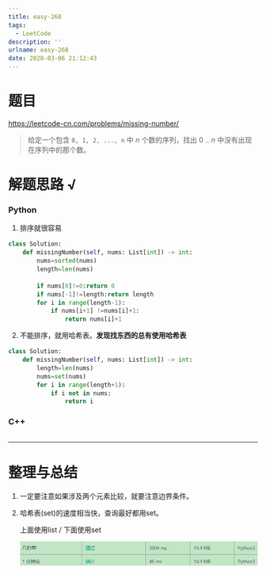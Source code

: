 ```yaml
---
title: easy-268
tags:
  - LeetCode
description: ''
urlname: easy-268
date: 2020-03-06 21:12:43
---
```


# 题目

https://leetcode-cn.com/problems/missing-number/

> 给定一个包含 `0, 1, 2, ..., n` 中 *n* 个数的序列，找出 0 .. *n* 中没有出现在序列中的那个数。



# 解题思路 √

### Python

1. 排序就很容易

```python
class Solution:
    def missingNumber(self, nums: List[int]) -> int:
        nums=sorted(nums)
        length=len(nums)
        
        if nums[0]!=0:return 0
        if nums[-1]!=length:return length
        for i in range(length-1):
            if nums[i+1] !=nums[i]+1:
                return nums[i]+1
```

2. 不能排序，就用哈希表。**发现找东西的总有使用哈希表**


```python
class Solution:
    def missingNumber(self, nums: List[int]) -> int:
        length=len(nums)
        nums=set(nums)
        for i in range(length+1):
            if i not in nums:
                return i
```



### C++

```cpp

```

---



# 整理与总结

1. 一定要注意如果涉及两个元素比较，就要注意边界条件。

2. 哈希表(set)的速度相当快，查询最好都用set。

   上面使用list / 下面使用set

   ![image-20200306212331737](easy-268/image-20200306212331737.png)

   

